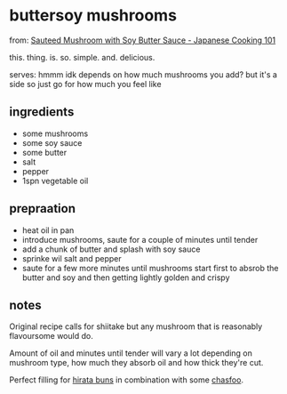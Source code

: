 # buttersoy mushrooms

from: [Sauteed Mushroom with Soy Butter Sauce - Japanese Cooking 101](https://youtu.be/XnCXAvhmRzI)

this. thing. is. so. simple. and. delicious.

serves: hmmm idk depends on how much mushrooms you add? but it's a side so just go for how much you feel like

## ingredients

- some mushrooms
- some soy sauce
- some butter
- salt
- pepper
- 1spn vegetable oil

## prepraation

- heat oil in pan
- introduce mushrooms, saute for a couple of minutes until tender
- add a chunk of butter and splash with soy sauce
- sprinke wil salt and pepper
- saute for a few more minutes until mushrooms start first to absrob the butter and soy and then getting lightly golden and crispy

## notes

Original recipe calls for shiitake but any mushroom that is reasonably flavoursome would do.

Amount of oil and minutes until tender will vary a lot depending on mushroom type, how much they absorb oil and how thick they're cut.

Perfect filling for [hirata buns](https://github.com/caligin/actual-cookbook/tree/master/other/hirata-buns.md) in combination with some [chasfoo](https://github.com/caligin/actual-cookbook/tree/master/meat/chasfoo.md).